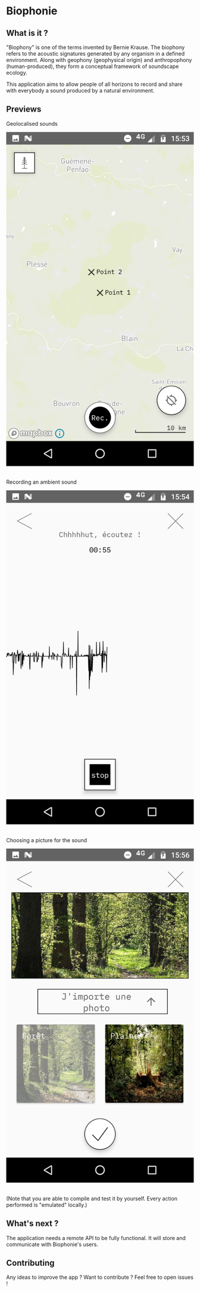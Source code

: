 # Biophonie

## What is it ?
"Biophony" is one of the terms invented by Bernie Krause. The biophony refers to the acoustic signatures generated by any organism in a defined environment. Along with geophony (geophysical origin) and anthropophony (human-produced), they form a conceptual framework of soundscape ecology.

This application aims to allow people of all horizons to record and share with everybody a sound produced by a natural environment.

## Previews
Geolocalised sounds
<p align="center">
  <img src="https://github.com/DesignandHuman/biophonie/blob/assets/Screenshot_20210117-155328.png"><br><br>
</p>
Recording an ambient sound
<p align="center">
  <img src="https://github.com/DesignandHuman/biophonie/blob/assets/Screenshot_20210117-155445.png"><br><br>
</p>
Choosing a picture for the sound
<p align="center">
  <img src="https://github.com/DesignandHuman/biophonie/blob/assets/Screenshot_20210117-155626.png"><br><br>
</p>
(Note that you are able to compile and test it by yourself.
Every action performed is "emulated" locally.)

## What's next ?
The application needs a remote API to be fully functional. It will store and communicate with Biophonie's users.

## Contributing
Any ideas to improve the app ? Want to contribute ? Feel free to open issues !